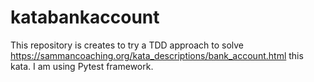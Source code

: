 # katabankaccount
This repository is creates to try a TDD approach to solve https://sammancoaching.org/kata_descriptions/bank_account.html this kata.
I am using Pytest framework.
